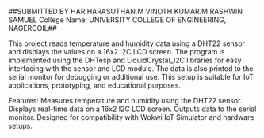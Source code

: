 ##SUBMITTED BY HARIHARASUTHAN.M VINOTH KUMAR.M RASHWIN SAMUEL College Name: UNIVERSITY COLLEGE OF ENGINEERING, NAGERCOIL##

This project reads temperature and humidity data using a DHT22 sensor and displays the values on a 16x2 I2C LCD screen. The program is implemented using the DHTesp and LiquidCrystal_I2C libraries for easy interfacing with the sensor and LCD module. The data is also printed to the serial monitor for debugging or additional use. This setup is suitable for IoT applications, prototyping, and educational purposes.

Features:
Measures temperature and humidity using the DHT22 sensor.
Displays real-time data on a 16x2 I2C LCD screen.
Outputs data to the serial monitor.
Designed for compatibility with Wokwi IoT Simulator and hardware setups.
